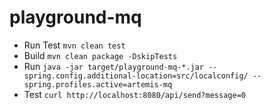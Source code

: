 # playground-mq
* Run Test `mvn clean test`
* Build `mvn clean package -DskipTests`
* Run `java -jar target/playground-mq-*.jar --spring.config.additional-location=src/localconfig/ --spring.profiles.active=artemis-mq`
* Test `curl http://localhost:8080/api/send?message=0`
